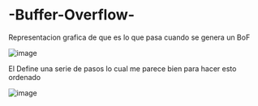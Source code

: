 # -Buffer-Overflow-

Representacion grafica de que es lo que pasa cuando se genera un BoF

![image](https://github.com/gecr07/-Buffer-Overflow-/assets/63270579/98bf083c-df68-4159-be95-a1fa29715c99)


El Define una serie de pasos lo cual me parece bien para hacer esto ordenado

![image](https://github.com/gecr07/-Buffer-Overflow-/assets/63270579/b06f1f2e-9796-4e70-a11f-fa9542521428)


























